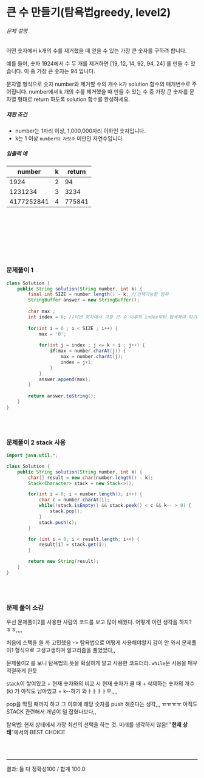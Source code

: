 # 큰 수 만들기(탐욕법greedy, level2)

###### 문제 설명

어떤 숫자에서 k개의 수를 제거했을 때 얻을 수 있는 가장 큰 숫자를 구하려 합니다.

예를 들어, 숫자 1924에서 수 두 개를 제거하면 [19, 12, 14, 92, 94, 24] 를 만들 수 있습니다. 이 중 가장 큰 숫자는 94 입니다.

문자열 형식으로 숫자 number와 제거할 수의 개수 k가 solution 함수의 매개변수로 주어집니다. number에서 k 개의 수를 제거했을 때 만들 수 있는 수 중 가장 큰 숫자를 문자열 형태로 return 하도록 solution 함수를 완성하세요.

##### 제한 조건

- number는 1자리 이상, 1,000,000자리 이하인 숫자입니다.
- k는 1 이상 `number의 자릿수` 미만인 자연수입니다.

##### 입출력 예

| number     | k    | return |
| ---------- | ---- | ------ |
| 1924       | 2    | 94     |
| 1231234    | 3    | 3234   |
| 4177252841 | 4    | 775841 |

<br><br>

<br>

<br><br>

### 문제풀이 1

```java
class Solution {
    public String solution(String number, int k) {
        final int SIZE = number.length() - k; //선택가능한 범위
		StringBuffer answer = new StringBuffer();
		
		char max ;
		int index = 0; //이번 회차에서 가장 큰 수 이후의 index부터 탐색해야 하기 때문
		
		for(int i = 0 ; i < SIZE ; i++) {			
			max = '0';
			
			for(int j = index ; j <= k + i ; j++) {
				if(max < number.charAt(j)) {
					max = number.charAt(j);
					index = j+1;
				}
			}
			answer.append(max);
		}
				
		return answer.toString();
    }
}
```

<br><br>



### 문제풀이 2 stack 사용

```java
import java.util.*;

class Solution {
    public String solution(String number, int k) {
        char[] result = new char[number.length() - k];
        Stack<Character> stack = new Stack<>();

        for(int i = 0; i < number.length(); i++) {
            char c = number.charAt(i);
            while(!stack.isEmpty() && stack.peek() < c && k-- > 0) {
                stack.pop();
            }
            stack.push(c);
        }

        for (int i = 0; i < result.length; i++) {
            result[i] = stack.get(i);
        }

        return new String(result);
    }
}
```

<br><br>

### 문제 풀이 소감

우선 문제풀이2를 사용한 사람의 코드를 보고 많이 배웠다. 어떻게 이런 생각을 하지? ㅎㅎ,,,,

처음에 스택을 쓸 까 고민했음 -> 탐욕법으로 어떻게 사용해야할지 감이 안 와서 문제풀이1 형식으로 고생고생하며 알고리즘을 풀었었다,, 

문제풀이2 를 보니 탐욕법의 뜻을 확실하게 알고 사용한 코드더라. `while`문 사용을 매우 적절하게 한듯

stack이 쌓여있고 + 현재 숫자와의 비교 시 현재 숫자가 클 때 + 삭제하는 숫자의 개수(k) 가 아직도 남아있고 + k--하기 와ㅏㅏㅏㅏ우,,,,

pop을 막힐 때까지 하고 그 이후에 해당 숫자를 push 해준다는 생각,,, ㅠㅠㅠㅠ 아직도 STACK 관련해서 개념이 덜 잡혔나보다,,



탐욕법: 현재 상태에서 가장 최선의 선택을 하는 것. 미래를 생각하지 않음! "**현재 상태**"에서의 BEST CHOICE

<br><br>

--------------

결과:  둘 다 정확성100 / 합계 100.0
<br><br>



<br><br>